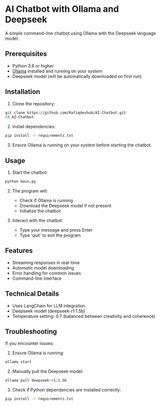 # AI Chatbot with Ollama and Deepseek

A simple command-line chatbot using Ollama with the Deepseek language model.

## Prerequisites

- Python 3.8 or higher
- [Ollama](https://ollama.ai/) installed and running on your system
- Deepseek model (will be automatically downloaded on first run)

## Installation

1. Clone the repository:

```bash
git clone https://github.com/Rafiqdevhub/AI-Chatbot.git
cd AI-Chatbot
```

2. Install dependencies:

```bash
pip install -r requirements.txt
```

3. Ensure Ollama is running on your system before starting the chatbot.

## Usage

1. Start the chatbot:

```bash
python main.py
```

2. The program will:

   - Check if Ollama is running
   - Download the Deepseek model if not present
   - Initialize the chatbot

3. Interact with the chatbot:
   - Type your message and press Enter
   - Type 'quit' to exit the program

## Features

- Streaming responses in real-time
- Automatic model downloading
- Error handling for common issues
- Command-line interface

## Technical Details

- Uses LangChain for LLM integration
- Deepseek model (deepseek-r1:1.5b)
- Temperature setting: 0.7 (balanced between creativity and coherence)

## Troubleshooting

If you encounter issues:

1. Ensure Ollama is running:

```bash
ollama start
```

2. Manually pull the Deepseek model:

```bash
ollama pull deepseek-r1:1.5b
```

3. Check if Python dependencies are installed correctly:

```bash
pip install -r requirements.txt
```
